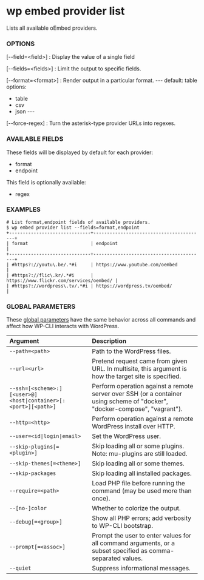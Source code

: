 # wp embed provider list

Lists all available oEmbed providers.

### OPTIONS

[\--field=&lt;field&gt;]
: Display the value of a single field

[\--fields=&lt;fields&gt;]
: Limit the output to specific fields.

[\--format=&lt;format&gt;]
: Render output in a particular format.
\---
default: table
options:
  - table
  - csv
  - json
\---

[\--force-regex]
: Turn the asterisk-type provider URLs into regexes.

### AVAILABLE FIELDS

These fields will be displayed by default for each provider:

* format
* endpoint

This field is optionally available:

* regex

### EXAMPLES

    # List format,endpoint fields of available providers.
    $ wp embed provider list --fields=format,endpoint
    +------------------------------+-----------------------------------------+
    | format                       | endpoint                                |
    +------------------------------+-----------------------------------------+
    | #https?://youtu\.be/.*#i     | https://www.youtube.com/oembed          |
    | #https?://flic\.kr/.*#i      | https://www.flickr.com/services/oembed/ |
    | #https?://wordpress\.tv/.*#i | https://wordpress.tv/oembed/            |

### GLOBAL PARAMETERS

These [global parameters](https://make.wordpress.org/cli/handbook/config/) have the same behavior across all commands and affect how WP-CLI interacts with WordPress.

| **Argument**    | **Description**              |
|:----------------|:-----------------------------|
| `--path=<path>` | Path to the WordPress files. |
| `--url=<url>` | Pretend request came from given URL. In multisite, this argument is how the target site is specified. |
| `--ssh=[<scheme>:][<user>@]<host\|container>[:<port>][<path>]` | Perform operation against a remote server over SSH (or a container using scheme of "docker", "docker-compose", "vagrant"). |
| `--http=<http>` | Perform operation against a remote WordPress install over HTTP. |
| `--user=<id\|login\|email>` | Set the WordPress user. |
| `--skip-plugins[=<plugin>]` | Skip loading all or some plugins. Note: mu-plugins are still loaded. |
| `--skip-themes[=<theme>]` | Skip loading all or some themes. |
| `--skip-packages` | Skip loading all installed packages. |
| `--require=<path>` | Load PHP file before running the command (may be used more than once). |
| `--[no-]color` | Whether to colorize the output. |
| `--debug[=<group>]` | Show all PHP errors; add verbosity to WP-CLI bootstrap. |
| `--prompt[=<assoc>]` | Prompt the user to enter values for all command arguments, or a subset specified as comma-separated values. |
| `--quiet` | Suppress informational messages. |
